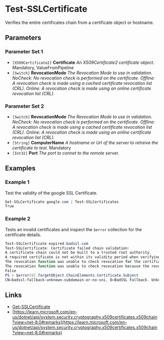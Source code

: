 # Test-SSLCertificate

Verifies the entire certificates chain from a certificate object or hostname.

## Parameters

### Parameter Set 1

- `[X509Certificate2]` **Certificate** _An X509Certificate2 certificate object._ Mandatory, ValueFromPipeline
- `[Switch]` **RevocationMode** _The Revocation Mode to use in validation.
NoCheck: No revocation check is performed on the certificate.
Offline: A revocation check is made using a cached certificate revocation list (CRL).
Online: A revocation check is made using an online certificate revocation list (CRL)._ 

### Parameter Set 2

- `[Switch]` **RevocationMode** _The Revocation Mode to use in validation.
NoCheck: No revocation check is performed on the certificate.
Offline: A revocation check is made using a cached certificate revocation list (CRL).
Online: A revocation check is made using an online certificate revocation list (CRL)._ 
- `[String]` **ComputerName** _A hostname or Url of the server to retreive the certificate to test._ Mandatory
- `[Int32]` **Port** _The port to connet to the remote server._ 

## Examples

### Example 1

Test the validity of the google SSL Certificate.

```powershell
Get-SSLCertificate google.com | Test-SSLCertificates
True
```
### Example 2

Tests an invalid certificates and inspect the `$error` collection for the certificate details.

```powershell
Test-SSLCertificate expired.badssl.com
Test-SSLCertificate: Certificate failed chain validation:
A certificate chain could not be built to a trusted root authority.
A required certificate is not within its validity period when verifying against the current system clock or the timestamp in the signed file.
The revocation function was unable to check revocation for the certificate.
The revocation function was unable to check revocation because the revocation server was offline.
False
PS > $error[0].TargetObject.ChainElements.Certificate.Subject
CN=badssl-fallback-unknown-subdomain-or-no-sni, O=BadSSL Fallback. Unknown subdomain or no SNI., L=San Francisco, S=California, C=US
```

## Links

- [Get-SSLCertificate](Get-SSLCertificate.md)
- [https://learn.microsoft.com/en-us/dotnet/api/system.security.cryptography.x509certificates.x509chain?view=net-8.0#remarks](https://learn.microsoft.com/en-us/dotnet/api/system.security.cryptography.x509certificates.x509chain?view=net-8.0#remarks)
